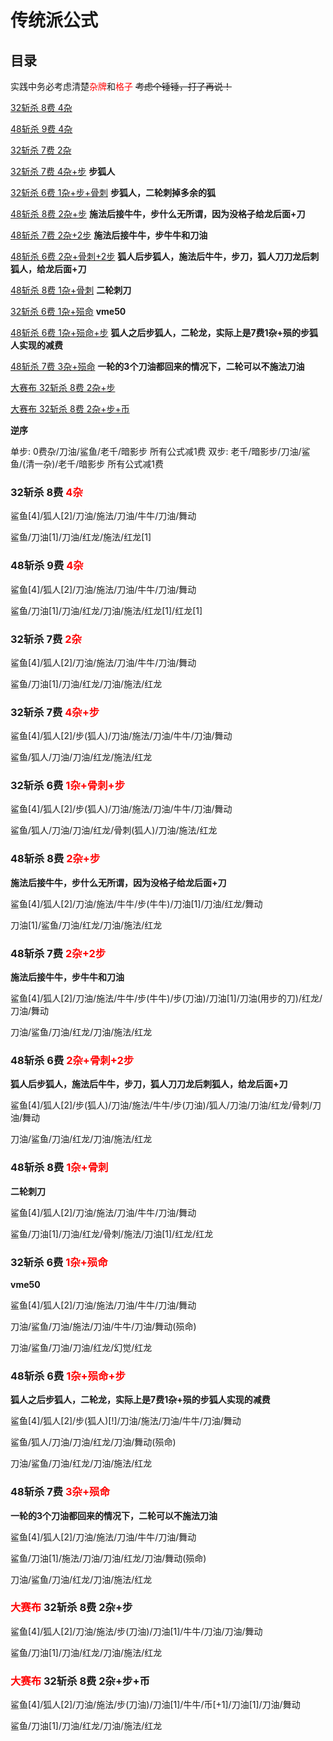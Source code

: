 # 传统派公式

## 目录

实践中务必考虑清楚<font color="red">杂牌</font>和<font color="red">格子</font> ~~考虑个锤锤，打了再说！~~

[32斩杀 8费 4杂](#g1)

[48斩杀 9费 4杂](#g2)

[32斩杀 7费 2杂](#g3)

[32斩杀 7费 4杂+步](#g31) **步狐人**

[32斩杀 6费 1杂+步+骨刺](#g311) **步狐人，二轮刺掉多余的狐**

[48斩杀 8费 2杂+步](#g4) **施法后接牛牛，步什么无所谓，因为没格子给龙后面+刀**

[48斩杀 7费 2杂+2步](#g411) **施法后接牛牛，步牛牛和刀油**

[48斩杀 6费 2杂+骨刺+2步](#g41) **狐人后步狐人，施法后牛牛，步刀，狐人刀刀龙后刺狐人，给龙后面+刀**

[48斩杀 8费 1杂+骨刺](#g5) **二轮刺刀**

[32斩杀 6费 1杂+殒命](#g6) **vme50**

[48斩杀 6费 1杂+殒命+步](#g7) **狐人之后步狐人，二轮龙，实际上是7费1杂+殒的步狐人实现的减费**

[48斩杀 7费 3杂+殒命](#g8) **一轮的3个刀油都回来的情况下，二轮可以不施法刀油**

[大赛布 32斩杀 8费 2杂+步](#g9)

[大赛布 32斩杀 8费 2杂+步+币](#g10)

**逆序**

单步: 0费杂/刀油/鲨鱼/老千/暗影步 所有公式减1费
双步: 老千/暗影步/刀油/鲨鱼/(清一杂)/老千/暗影步 所有公式减1费

### 32斩杀 8费 <font id="g1" color="red">4杂</font>

鲨鱼[4]/狐人[2]/刀油/施法/刀油/牛牛/刀油/舞动

鲨鱼/刀油[1]/刀油/红龙/施法/红龙[1]

### 48斩杀 9费 <font id="g2" color="red">4杂</font>

鲨鱼[4]/狐人[2]/刀油/施法/刀油/牛牛/刀油/舞动

鲨鱼/刀油[1]/刀油/红龙/刀油/施法/红龙[1]/红龙[1]

### 32斩杀 7费 <font id="g3" color="red">2杂</font>

鲨鱼[4]/狐人[2]/刀油/施法/刀油/牛牛/刀油/舞动

鲨鱼/刀油[1]/刀油/红龙/刀油/施法/红龙

### 32斩杀 7费 <font id="g31" color="red">4杂+步</font>

鲨鱼[4]/狐人[2]/步(狐人)/刀油/施法/刀油/牛牛/刀油/舞动

鲨鱼/狐人/刀油/刀油/红龙/施法/红龙

### 32斩杀 6费 <font id="g311" color="red">1杂+骨刺+步</font>

鲨鱼[4]/狐人[2]/步(狐人)/刀油/施法/刀油/牛牛/刀油/舞动

鲨鱼/狐人/刀油/刀油/红龙/骨刺(狐人)/刀油/施法/红龙

### 48斩杀  8费 <font id="g4" color="red">2杂+步</font>

**施法后接牛牛，步什么无所谓，因为没格子给龙后面+刀**

鲨鱼[4]/狐人[2]/刀油/施法/牛牛/步(牛牛)/刀油[1]/刀油/红龙/舞动

刀油[1]/鲨鱼/刀油/红龙/刀油/施法/红龙

### 48斩杀  7费 <font id="g411" color="red">2杂+2步</font>

**施法后接牛牛，步牛牛和刀油**

鲨鱼[4]/狐人[2]/刀油/施法/牛牛/步(牛牛)/步(刀油)/刀油[1]/刀油(用步的刀)/红龙/刀油/舞动

刀油/鲨鱼/刀油/红龙/刀油/施法/红龙

### 48斩杀 6费 <font id="g41" color="red">2杂+骨刺+2步</font>

**狐人后步狐人，施法后牛牛，步刀，狐人刀刀龙后刺狐人，给龙后面+刀**

鲨鱼[4]/狐人[2]/步(狐人)/刀油/施法/牛牛/步(刀油)/狐人/刀油/刀油/红龙/骨刺/刀油/舞动

刀油/鲨鱼/刀油/红龙/刀油/施法/红龙

### 48斩杀 8费 <font id="g5" color="red">1杂+骨刺</font>

**二轮刺刀**

鲨鱼[4]/狐人[2]/刀油/施法/刀油/牛牛/刀油/舞动

鲨鱼/刀油[1]/刀油/红龙/骨刺/施法/刀油[1]/红龙/红龙

### 32斩杀  6费 <font id="g6" color="red">1杂+殒命</font>

**vme50**

鲨鱼[4]/狐人[2]/刀油/施法/刀油/牛牛/刀油/舞动

刀油/鲨鱼/刀油/施法/刀油/牛牛/刀油/舞动(殒命)

刀油/鲨鱼/刀油/刀油/红龙/幻觉/红龙

### 48斩杀  6费 <font id="g7" color="red">1杂+殒命+步</font>

**狐人之后步狐人，二轮龙，实际上是7费1杂+殒的步狐人实现的减费**

鲨鱼[4]/狐人[2]/步(狐人)[!]/刀油/施法/刀油/牛牛/刀油/舞动

鲨鱼/狐人/刀油/刀油/红龙/刀油/舞动(殒命)

刀油/鲨鱼/刀油/红龙/刀油/施法/红龙

### 48斩杀 7费 <font id="g8" color="red">3杂+殒命</font>

**一轮的3个刀油都回来的情况下，二轮可以不施法刀油**

鲨鱼[4]/狐人[2]/刀油/施法/刀油/牛牛/刀油/舞动

鲨鱼/刀油[1]/施法/刀油/刀油/红龙/刀油/舞动(殒命)

刀油/鲨鱼/刀油/红龙/刀油/施法/红龙

### <font color="red" id="g9">大赛布</font> 32斩杀 8费 2杂+步

鲨鱼[4]/狐人[2]/刀油/施法/步(刀油)/刀油[1]/牛牛/刀油/刀油/舞动

鲨鱼/刀油[1]/刀油/红龙/刀油/施法/红龙

### <font color="red" id="g10">大赛布</font> 32斩杀 8费 2杂+步+币

鲨鱼[4]/狐人[2]/刀油/施法/步(刀油)/刀油[1]/牛牛/币[+1]/刀油[1]/刀油/舞动

鲨鱼/刀油[1]/刀油/红龙/刀油/施法/红龙

<script>
    document.addEventListener("DOMContentLoaded", function() {
        Array.from(document.querySelectorAll("a"))
            .forEach(a => {
                if (a.innerText.indexOf("32斩杀") !== -1) {
                    a.style.backgroundColor = "gold"
                }
            })
    })
</script>